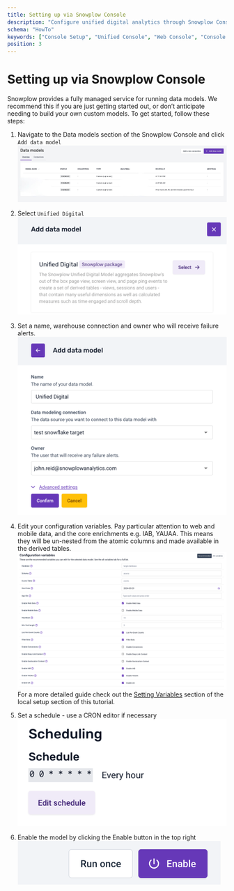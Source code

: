 ```yaml
---
title: Setting up via Snowplow Console
description: "Configure unified digital analytics through Snowplow Console for cross-platform behavioral data modeling."
schema: "HowTo"
keywords: ["Console Setup", "Unified Console", "Web Console", "Console Tutorial", "Unified Setup", "Console Guide"]
position: 3
---
```


# Setting up via Snowplow Console

Snowplow provides a fully managed service for running data models. We recommend this if you are just getting started out, or don’t anticipate needing to build your own custom models. To get started, follow these steps:

1. Navigate to the Data models section of the Snowplow Console and click `Add data model`
![](./screenshots/F8E9BF8C-47CF-48B7-9EDC-78D6EB1221D0_1_201_a.jpeg)

2. Select `Unified Digital`
![](./screenshots/Screenshot_2024-07-04_at_17.40.25.png)

3. Set a name, warehouse connection and owner who will receive failure alerts.
![](./screenshots/Screenshot_2024-07-04_at_17.41.51.png)

4. Edit your configuration variables. Pay particular attention to web and mobile data, and the core enrichments e.g. IAB, YAUAA. This means they will be un-nested from the atomic columns and made available in the derived tables.
![](./screenshots//Screenshot_2024-07-04_at_17.43.22.png) For a more detailed guide check out the [Setting Variables](/tutorials/unified-digital/setting-up-locally/#setting-variables) section of the local setup section of this tutorial.

5. Set a schedule - use a CRON editor if necessary
![](./screenshots/Screenshot_2024-07-04_at_17.44.04.png)

6. Enable the model by clicking the Enable button in the top right
![](./screenshots/Screenshot_2024-07-04_at_17.44.26.png)
